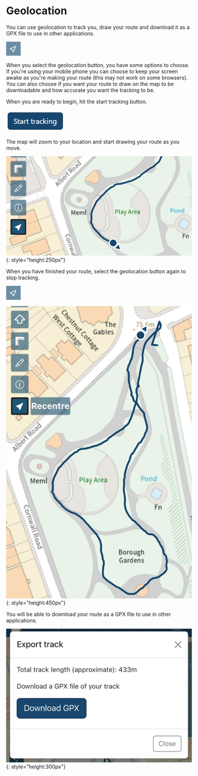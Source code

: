 # Geolocation

You can use geolocation to track you, draw your route and download it as a GPX file to use in other applications.

![Geolocation button](../assets/images/geolocation-button.PNG)

When you select the geolocation button, you have some options to choose. If you're using your mobile phone you can choose to keep your screen awake as you're making your route (this may not work on some browsers). You can also choose if you want your route to draw on the map to be downloadable and how accurate you want the tracking to be.

When you are ready to begin, hit the start tracking button.

![Geolocation start tracking button](../assets/images/geolocation-start-tracking.PNG)

The map will zoom to your location and start drawing your route as you move.

![Geolocation track started](../assets/images/geolocation-start-track.png){: style="height:250px"}

When you have finished your route, select the geolocation button again to stop tracking.

![Geolocation button](../assets/images/geolocation-button.PNG)

![Geolocation track finished](../assets/images/geolocation-end-track.png){: style="height:450px"}

You will be able to download your route as a GPX file to use in other applications.

![Geolocation download your file](../assets/images/geolocation-download.png){: style="height:300px"}